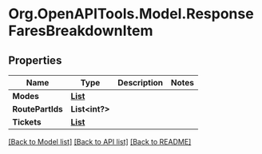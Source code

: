 # Org.OpenAPITools.Model.ResponseFaresBreakdownItem
## Properties

Name | Type | Description | Notes
------------ | ------------- | ------------- | -------------
**Modes** | [**List<ResponseTransportationMode>**](ResponseTransportationMode.md) |  | 
**RoutePartIds** | **List<int?>** |  | 
**Tickets** | [**List<ResponseFareTicket>**](ResponseFareTicket.md) |  | 

[[Back to Model list]](../README.md#documentation-for-models) [[Back to API list]](../README.md#documentation-for-api-endpoints) [[Back to README]](../README.md)

